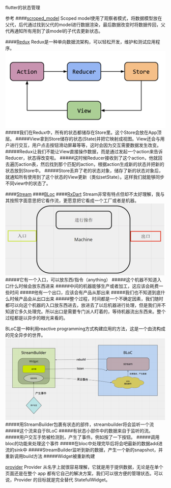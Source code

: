 flutter的状态管理


参考
####[scroped_model](https://juejin.im/post/5b97fa0d5188255c5546dcf8)
Scoped model使用了观察者模式，将数据模型放在父代，后代通过找到父代的model进行数据渲染，最后数据改变时将数据传回，父代再通知所有用到了该model的子代去更新状态。

####[Redux](https://juejin.im/post/5ba26c086fb9a05ce57697da)
Redux是一种单向数据流架构，可以轻松开发，维护和测试应用程序。
![redux](redux.png)
#####我们在Redux中，所有的状态都储存在Store里。这个Store会放在App顶层。
#####View拿到Store储存的状态(State)并把它映射成视图。View还会与用户进行交互，用户点击按钮滑动屏幕等等，这时会因为交互需要数据发生改变。
#####Redux让我们不能让View直接操作数据，而是通过发起一个action来告诉Reducer，状态得改变啦。
#####这时候Reducer接收到了这个action，他就回去遍历action表，然后找到那个匹配的action，根据action生成新的状态并把新的状态放到Store中。
#####Store丢弃了老的状态对象，储存了新的状态对象后，就通知所有使用到了这个状态的View更新（类似setState）。这样我们就能够同步不同view中的状态了。


####[Stream](https://juejin.im/post/5baa4b90e51d450e6d00f12e)
####[BLoc](https://juejin.im/post/5bb6f344f265da0aa664d68a)
####[RxDart](https://juejin.im/post/5bcea438e51d4536c65d2232)
Stream非常有特点但却不太好理解，我与其按照字面意思把它看作流，更愿意把它看成一个工厂或者是机器。
![stream](stream.png)
#####它有一个入口，可以放东西/指令（anything）
#####这个机器不知道入口什么时候会放东西进来
#####中间的机器能够生产或者加工，这应该会耗费一些时间
#####他有一个出口，应该会有产品从那出来
#####我们也不知道到底什么时候产品会从出口出来
#####整个过程，时间都是一个不确定因素，我们随时都可以向这个机器的入口放东西进去，放进去了以后机器进行处理，但是我们并不知道它多久处理完。所以出口是需要专门派人盯着的，等待机器流出东西来。整个过程都是以异步的眼光来看的。


BLoC是一种利用reactive programming方式构建应用的方法，这是一个由流构成的完全异步的世界。
![bloc](bloc.png)
#####用StreamBuilder包裹有状态的部件，streambuilder将会监听一个流
#####这个流来自于BLoC
#####有状态小部件中的数据来自于监听的流。
#####用户交互手势被检测到，产生了事件。例如按了一下按钮。
#####调用bloc的功能来处理这个事件
#####在bloc中处理完毕后将会吧最新的数据add进流的sink中
#####StreamBuilder监听到新的数据，产生一个新的snapshot，并重新调用build方法
#####Widget被重新构建



[provider](https://juejin.im/post/5d00a84fe51d455a2f22023f)
Provider 从名字上就很容易理解，它就是用于提供数据，无论是在单个页面还是在整个 app 都有它自己的解决方案，我们可以很方便的管理状态。可以说，Provider 的目标就是完全替代 StatefulWidget。